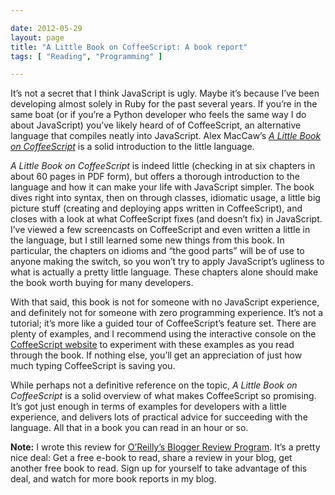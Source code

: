 ```yaml
---

date: 2012-05-29
layout: page
title: "A Little Book on CoffeeScript: A book report"
tags: [ "Reading", "Programming" ]

---
```


It’s not a secret that I think JavaScript is ugly. Maybe it’s because
I’ve been developing almost solely in Ruby for the past several years.
If you’re in the same boat (or if you’re a Python developer who feels
the same way I do about JavaScript) you’ve likely heard of of
CoffeeScript, an alternative language that compiles neatly into
JavaScript. Alex MacCaw’s *[A Little Book on
CoffeeScript](http://shop.oreilly.com/product/0636920024309.do)* is a
solid introduction to the little language.

*A Little Book on CoffeeScript* is indeed little (checking in at six
chapters in about 60 pages in PDF form), but offers a thorough
introduction to the language and how it can make your life with
JavaScript simpler. The book dives right into syntax, then on through
classes, idiomatic usage, a little big picture stuff (creating and
deploying apps written in CoffeeScript), and closes with a look at what
CoffeeScript fixes (and doesn’t fix) in JavaScript. I’ve viewed a few
screencasts on CoffeeScript and even written a little in the language,
but I still learned some new things from this book. In particular, the
chapters on idioms and “the good parts” will be of use to anyone making
the switch, so you won’t try to apply JavaScript’s ugliness to what is
actually a pretty little language. These chapters alone should make the
book worth buying for many developers.

With that said, this book is not for someone with no JavaScript
experience, and definitely not for someone with zero programming
experience. It’s not a tutorial; it’s more like a guided tour of
CoffeeScript’s feature set. There are plenty of examples, and I
recommend using the interactive console on the [CoffeeScript
website](http://coffeescript.org/) to experiment with these examples as
you read through the book. If nothing else, you’ll get an appreciation
of just how much typing CoffeeScript is saving you.

While perhaps not a definitive reference on the topic, *A Little Book on
CoffeeScript* is a solid overview of what makes CoffeeScript so
promising. It’s got just enough in terms of examples for developers with
a little experience, and delivers lots of practical advice for
succeeding with the language. All that in a book you can read in an hour
or so.

**Note:** I wrote this review for [O’Reilly’s Blogger Review
Program](http://oreilly.com/bloggers/). It’s a pretty nice deal: Get a
free e-book to read, share a review in your blog, get another free book
to read. Sign up for yourself to take advantage of this deal, and watch
for more book reports in my blog.
